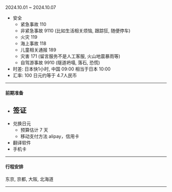 2024.10.01 ~ 2024.10.07

- 安全
  - 紧急事故 110
  - 非紧急事故 9110 (比如生活相关烦恼, 跟踪狂, 随便停车)
  - 火灾 119
  - 海上事故 118
  - 儿童相关通报 189
  - 灾害 171 (留言服务不是人工客服, 火山地震暴雨等)
  - 自驾游事故 9910 (隧道坍塌, 落石, 恐慌)
- 时差: 日本快1小时, 中国 09:00 相当于日本 10:00
- 汇率: 100 日元约等于 4.7人民币

---

#### 前期准备

- 签证
  - 
- 兑换日元
  - 预算估计 7 天
  - 移动支付方法 alipay，信用卡
- 翻译软件
- 手机卡



---

#### 行程安排

东京, 京都, 大阪, 北海道

---

